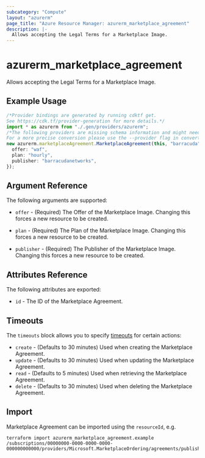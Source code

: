 ```yaml
---
subcategory: "Compute"
layout: "azurerm"
page_title: "Azure Resource Manager: azurerm_marketplace_agreement"
description: |-
  Allows accepting the Legal Terms for a Marketplace Image.
---
```


# azurerm\_marketplace\_agreement

Allows accepting the Legal Terms for a Marketplace Image.

## Example Usage

```typescript
/*Provider bindings are generated by running cdktf get.
See https://cdk.tf/provider-generation for more details.*/
import * as azurerm from "./.gen/providers/azurerm";
/*The following providers are missing schema information and might need manual adjustments to synthesize correctly: azurerm.
For a more precise conversion please use the --provider flag in convert.*/
new azurerm.marketplaceAgreement.MarketplaceAgreement(this, "barracuda", {
  offer: "waf",
  plan: "hourly",
  publisher: "barracudanetworks",
});

```

## Argument Reference

The following arguments are supported:

*   `offer` - (Required) The Offer of the Marketplace Image. Changing this forces a new resource to be created.

*   `plan` - (Required) The Plan of the Marketplace Image. Changing this forces a new resource to be created.

*   `publisher` - (Required) The Publisher of the Marketplace Image. Changing this forces a new resource to be created.

## Attributes Reference

The following attributes are exported:

* `id` - The ID of the Marketplace Agreement.

## Timeouts

The `timeouts` block allows you to specify [timeouts](https://www.terraform.io/language/resources/syntax#operation-timeouts) for certain actions:

* `create` - (Defaults to 30 minutes) Used when creating the Marketplace Agreement.
* `update` - (Defaults to 30 minutes) Used when updating the Marketplace Agreement.
* `read` - (Defaults to 5 minutes) Used when retrieving the Marketplace Agreement.
* `delete` - (Defaults to 30 minutes) Used when deleting the Marketplace Agreement.

## Import

Marketplace Agreement can be imported using the `resourceId`, e.g.

```shell
terraform import azurerm_marketplace_agreement.example /subscriptions/00000000-0000-0000-0000-000000000000/providers/Microsoft.MarketplaceOrdering/agreements/publisher1/offers/offer1/plans/plan1
```
